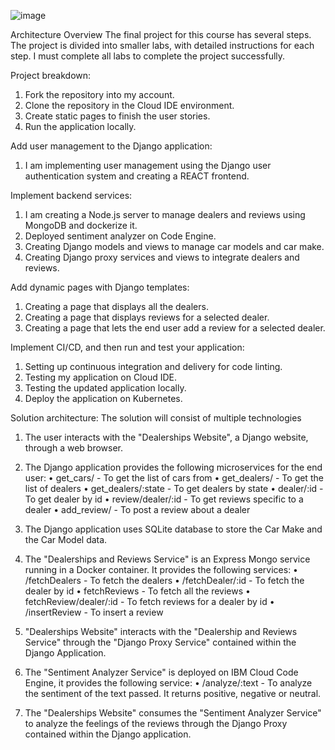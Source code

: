 ![image](https://github.com/user-attachments/assets/ea35b8e5-230f-44f3-a37e-530518ae10a3)
 
Architecture Overview
The final project for this course has several steps. The project is divided into smaller labs, with detailed instructions for each step. I must complete all labs to complete the project successfully.

Project breakdown:
1.	Fork the repository into my account.
2.	Clone the repository in the Cloud IDE environment.
3.	Create static pages to finish the user stories.
4.	Run the application locally.
   
Add user management to the Django application:
1.	I am implementing user management using the Django user authentication system and creating a REACT frontend.
   
Implement backend services:
1.	I am creating a Node.js server to manage dealers and reviews using MongoDB and dockerize it.
2.	Deployed sentiment analyzer on Code Engine.
3.	Creating Django models and views to manage car models and car make.
4.	Creating Django proxy services and views to integrate dealers and reviews.

Add dynamic pages with Django templates:
1.	Creating a page that displays all the dealers.
2.	Creating a page that displays reviews for a selected dealer.
3.	Creating a page that lets the end user add a review for a selected dealer.

Implement CI/CD, and then run and test your application:
1.	Setting up continuous integration and delivery for code linting.
2.	Testing my application on Cloud IDE.
3.	Testing the updated application locally.
4.	Deploy the application on Kubernetes.

Solution architecture:
The solution will consist of multiple technologies
1.	The user interacts with the "Dealerships Website", a Django website, through a web browser.

2.	The Django application provides the following microservices for the end user:
•	get_cars/ - To get the list of cars from
•	get_dealers/ - To get the list of dealers
•	get_dealers/:state - To get dealers by state
•	dealer/:id - To get dealer by id
•	review/dealer/:id - To get reviews specific to a dealer
•	add_review/ - To post a review about a dealer

3.	The Django application uses SQLite database to store the Car Make and the Car Model data.

4.	The "Dealerships and Reviews Service" is an Express Mongo service running in a Docker container. It provides the following services:
•	/fetchDealers - To fetch the dealers
•	/fetchDealer/:id - To fetch the dealer by id
•	fetchReviews - To fetch all the reviews
•	fetchReview/dealer/:id - To fetch reviews for a dealer by id
•	/insertReview - To insert a review

5.	"Dealerships Website" interacts with the "Dealership and Reviews Service" through the "Django Proxy Service" contained within the Django Application.

6.	The "Sentiment Analyzer Service" is deployed on IBM Cloud Code Engine, it provides the following service:
•	/analyze/:text - To analyze the sentiment of the text passed. It returns positive, negative or neutral.

7.	The "Dealerships Website" consumes the "Sentiment Analyzer Service" to analyze the feelings of the reviews through the Django Proxy contained within the Django application.




